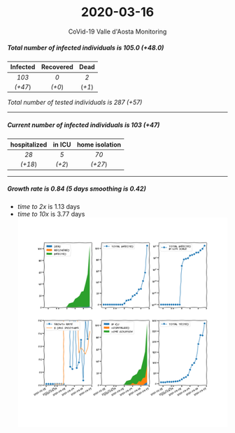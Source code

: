 <div align='center'>

# 2020-03-16
CoVid-19 Valle d'Aosta Monitoring
</div>

##### Total number of infected individuals is 105.0 (+48.0)
Infected | Recovered | Dead
:---: | :---: | :---:
*103* | *0* | *2*
*(+47*) | *(+0*) | (*+1*)

*Total number of tested individuals is 287 (+57)*
***
##### Current number of infected individuals is 103 (+47)
hospitalized | in ICU | home isolation
:---: | :---: | :---:
*28* |*5* |*70*
*(+18*) |*(+2*) |*(+27*)
***
##### Growth rate is 0.84 (5 days smoothing is 0.42)
- *time to 2x* is 1.13 days
- *time to 10x* is 3.77 days
![stats][stats]

[stats]: stats_Valled'Aosta.png

